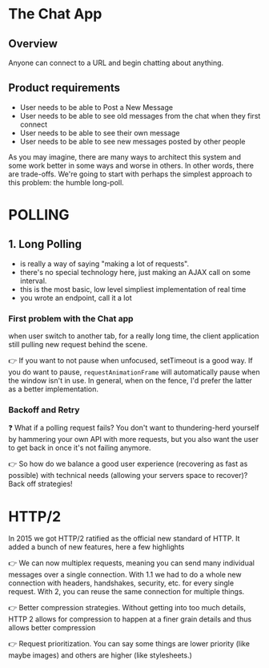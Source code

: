# The Chat App

## Overview

Anyone can connect to a URL and begin chatting about anything.

## Product requirements

- User needs to be able to Post a New Message
- User needs to be able to see old messages from the chat when they first connect
- User needs to be able to see their own message
- User needs to be able to see new messages posted by other people

As you may imagine, there are many ways to architect this system and some work better in some ways and worse in others. In other words, there are trade-offs. We're going to start with perhaps the simplest approach to this problem: the humble long-poll.

# POLLING

## 1. Long Polling

- is really a way of saying "making a lot of requests".
- there's no special technology here, just making an AJAX call on some interval.
- this is the most basic, low level simpliest implementation of real time
- you wrote an endpoint, call it a lot

### First problem with the Chat app

when user switch to another tab, for a really long time, the client application still pulling new request behind the scene.

👉 If you want to not pause when unfocused, setTimeout is a good way. If you do want to pause, `requestAnimationFrame` will automatically pause when the window isn't in use. In general, when on the fence, I'd prefer the latter as a better implementation.

### Backoff and Retry

❓ What if a polling request fails? You don't want to thundering-herd yourself by hammering your own API with more requests, but you also want the user to get back in once it's not failing anymore.

👉 So how do we balance a good user experience (recovering as fast as possible) with technical needs (allowing your servers space to recover)? Back off strategies!

# HTTP/2

In 2015 we got HTTP/2 ratified as the official new standard of HTTP. It added a bunch of new features, here a few highlights

👉 We can now multiplex requests, meaning you can send many individual messages over a single connection. With 1.1 we had to do a whole new connection with headers, handshakes, security, etc. for every single request. With 2, you can reuse the same connection for multiple things.

👉 Better compression strategies. Without getting into too much details, HTTP 2 allows for compression to happen at a finer grain details and thus allows better compression

👉 Request prioritization. You can say some things are lower priority (like maybe images) and others are higher (like stylesheets.)
